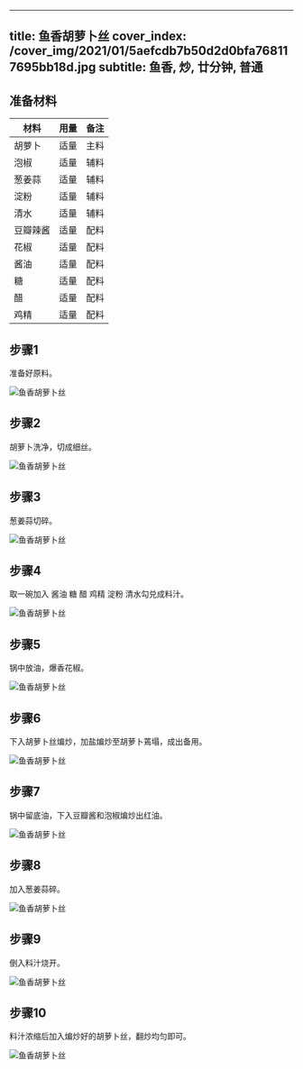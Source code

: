 
---
title: 鱼香胡萝卜丝
cover_index: /cover_img/2021/01/5aefcdb7b50d2d0bfa768117695bb18d.jpg
subtitle: 鱼香, 炒, 廿分钟, 普通
---

## 准备材料

| 材料     | 用量 | 备注|
| ------- | ----- | --- |
| 胡萝卜 | 适量| 主料 |
| 泡椒 | 适量| 辅料 |
| 葱姜蒜 | 适量| 辅料 |
| 淀粉 | 适量| 辅料 |
| 清水 | 适量| 辅料 |
| 豆瓣辣酱 | 适量| 配料 |
| 花椒 | 适量| 配料 |
| 酱油 | 适量| 配料 |
| 糖 | 适量| 配料 |
| 醋 | 适量| 配料 |
| 鸡精 | 适量| 配料 |

## 步骤1

准备好原料。

![鱼香胡萝卜丝](https://i8.meishichina.com/attachment/recipe/201010/201010191559532.jpg?x-oss-process=style/p320) 

## 步骤2

胡萝卜洗净，切成细丝。

![鱼香胡萝卜丝](https://i8.meishichina.com/attachment/recipe/201010/201010191600043.jpg?x-oss-process=style/p320) 

## 步骤3

葱姜蒜切碎。

![鱼香胡萝卜丝](https://i8.meishichina.com/attachment/recipe/201010/201010191600125.jpg?x-oss-process=style/p320) 

## 步骤4

取一碗加入 酱油 糖 醋 鸡精 淀粉 清水勾兑成料汁。

![鱼香胡萝卜丝](https://i8.meishichina.com/attachment/recipe/201010/201010191600176.jpg?x-oss-process=style/p320) 

## 步骤5

锅中放油，爆香花椒。

![鱼香胡萝卜丝](https://i8.meishichina.com/attachment/recipe/201010/201010191600293.jpg?x-oss-process=style/p320) 

## 步骤6

下入胡萝卜丝煸炒，加盐煸炒至胡萝卜蔫塌，成出备用。

![鱼香胡萝卜丝](https://i8.meishichina.com/attachment/recipe/201010/201010191600376.jpg?x-oss-process=style/p320) 

## 步骤7

锅中留底油，下入豆瓣酱和泡椒煸炒出红油。

![鱼香胡萝卜丝](https://i8.meishichina.com/attachment/recipe/201010/201010191600456.jpg?x-oss-process=style/p320) 

## 步骤8

加入葱姜蒜碎。

![鱼香胡萝卜丝](https://i8.meishichina.com/attachment/recipe/201010/201010191600558.jpg?x-oss-process=style/p320) 

## 步骤9

倒入料汁烧开。

![鱼香胡萝卜丝](https://i8.meishichina.com/attachment/recipe/201010/201010191601030.jpg?x-oss-process=style/p320) 

## 步骤10

料汁浓缩后加入煸炒好的胡萝卜丝，翻炒均匀即可。

![鱼香胡萝卜丝](https://i8.meishichina.com/attachment/recipe/201010/201010191601111.jpg?x-oss-process=style/p320) 

